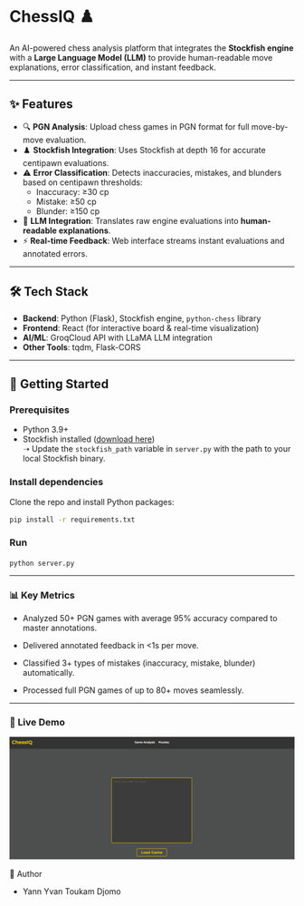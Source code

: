 # ChessIQ ♟️

An AI-powered chess analysis platform that integrates the **Stockfish engine** with a **Large Language Model (LLM)** to provide human-readable move explanations, error classification, and instant feedback.  

---

## ✨ Features
- 🔍 **PGN Analysis**: Upload chess games in PGN format for full move-by-move evaluation.  
- ♟️ **Stockfish Integration**: Uses Stockfish at depth 16 for accurate centipawn evaluations.  
- ⚠️ **Error Classification**: Detects inaccuracies, mistakes, and blunders based on centipawn thresholds:
  - Inaccuracy: ≥30 cp
  - Mistake: ≥50 cp
  - Blunder: ≥150 cp
- 🤖 **LLM Integration**: Translates raw engine evaluations into **human-readable explanations**.  
- ⚡ **Real-time Feedback**: Web interface streams instant evaluations and annotated errors.  

---

## 🛠️ Tech Stack
- **Backend**: Python (Flask), Stockfish engine, `python-chess` library  
- **Frontend**: React (for interactive board & real-time visualization)  
- **AI/ML**: GroqCloud API with LLaMA LLM integration  
- **Other Tools**: tqdm, Flask-CORS

---

## 🚀 Getting Started

### Prerequisites
- Python 3.9+
- Stockfish installed ([download here](https://stockfishchess.org/download/))  
  ➝ Update the `stockfish_path` variable in `server.py` with the path to your local Stockfish binary.

### Install dependencies
Clone the repo and install Python packages:
```bash
pip install -r requirements.txt
```
### Run 
`python server.py `

---

### 📊 Key Metrics

- Analyzed 50+ PGN games with average 95% accuracy compared to master annotations.

- Delivered annotated feedback in <1s per move.

- Classified 3+ types of mistakes (inaccuracy, mistake, blunder) automatically.

- Processed full PGN games of up to 80+ moves seamlessly.

--- 
### 🎥 Live Demo
![Demo GIF](src/ChessIQ_GIF.gif)

👥 Author
- Yann Yvan Toukam Djomo

